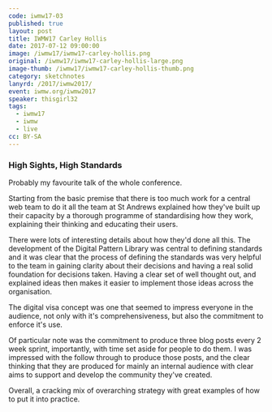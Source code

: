 ```yaml
---
code: iwmw17-03
published: true
layout: post
title: IWMW17 Carley Hollis
date: 2017-07-12 09:00:00
image: /iwmw17/iwmw17-carley-hollis.png
original: /iwmw17/iwmw17-carley-hollis-large.png
image-thumb: /iwmw17/iwmw17-carley-hollis-thumb.png
category: sketchnotes
lanyrd: /2017/iwmw2017/
event: iwmw.org/iwmw2017
speaker: thisgirl32
tags:
  - iwmw17
  - iwmw
  - live
cc: BY-SA
---
```


### High Sights, High Standards

Probably my favourite talk of the whole conference.

Starting from the basic premise that there is too much work for a central web team to do it all the team at St Andrews explained how they've built up their capacity by a thorough programme of standardising how they work, explaining their thinking and educating their users.

There were lots of interesting details about how they'd done all this. The development of the Digital Pattern Library was central to defining standards and it was clear that the process of defining the standards was very helpful to the team in gaining clarity about their decisions and having a real solid foundation for decisions taken. Having a clear set of well thought out, and explained ideas then makes it easier to implement those ideas across the organisation.

The digital visa concept was one that seemed to impress everyone in the audience, not only with it's comprehensiveness, but also the commitment to enforce it's use.

Of particular note was the commitment to produce three blog posts every 2 week sprint, importantly, with time set aside for people to do them. I was impressed with the follow through to produce those posts, and the clear thinking that they are produced for mainly an internal audience with clear aims to support and develop the community they've created.

Overall, a cracking mix of overarching strategy with great examples of how to put it into practice.
